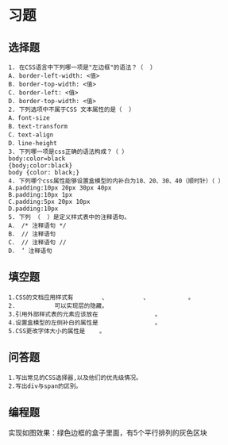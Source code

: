 # 习题

## 选择题

	1. 在CSS语言中下列哪一项是"左边框"的语法？（  ）  
	A. border-left-width: <值>   
	B. border-top-width: <值> 
	C. border-left: <值>  
	D. border-top-width: <值>
	2. 下列选项中不属于CSS 文本属性的是（  ） 
	A．font-size 
	B．text-transform 
	C．text-align 
	D．line-height
	3. 下列哪一项是css正确的语法构成？（ ）  
	body:color=black  
	{body;color:black}  
	body {color: black;} 
	4. 下列哪个css属性能够设置盒模型的内补白为10、20、30、40（顺时针）（ ）
	A.padding:10px 20px 30px 40px  
	B.padding:10px 1px 
	C.padding:5px 20px 10px  
	D.padding:10px 
	5. 下列 （  ）是定义样式表中的注释语句。 
	A． /* 注释语句 */ 
	B． // 注释语句  
	C． // 注释语句 // 
	D． ‘ 注释语句 

## 填空题

	1.CSS的文档应用样式有        、          、           。
	2.           可以实现层的隐藏。
	3.引用外部样式表的元素应该放在                。
	4.设置盒模型的左侧补白的属性是                。
	5.CSS更改字体大小的属性是    。
	
## 问答题

	1.写出常见的CSS选择器,以及他们的优先级情况。
	2.写出div与span的区别。

## 编程题

实现如图效果：绿色边框的盒子里面，有5个平行排列的灰色区块